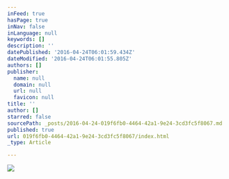 ```yaml
---
inFeed: true
hasPage: true
inNav: false
inLanguage: null
keywords: []
description: ''
datePublished: '2016-04-24T06:01:59.434Z'
dateModified: '2016-04-24T06:01:55.805Z'
authors: []
publisher:
  name: null
  domain: null
  url: null
  favicon: null
title: ''
author: []
starred: false
sourcePath: _posts/2016-04-24-019f6fb0-4464-42a1-9e24-3cd3fc5f8067.md
published: true
url: 019f6fb0-4464-42a1-9e24-3cd3fc5f8067/index.html
_type: Article

---
```

![](https://the-grid-user-content.s3-us-west-2.amazonaws.com/7774871c-d2d6-468b-a51e-20cece4bf82a.jpg)